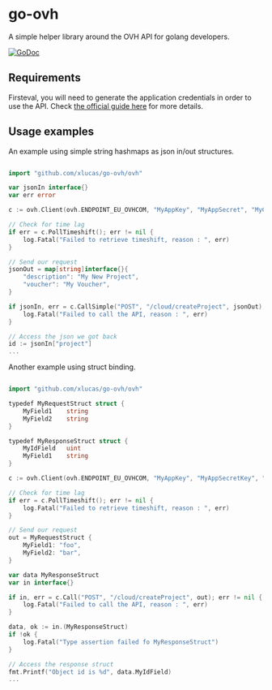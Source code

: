 # go-ovh
A simple helper library around the OVH API for golang developers.

[![GoDoc](https://img.shields.io/badge/godoc-reference-blue.svg?style=flat)](https://godoc.org/github.com/xlucas/go-ovh/ovh)


## Requirements
Firsteval, you will need to generate the application credentials in order to use the API. Check [the official guide here](https://api.ovh.com/g934.test) for more details.

## Usage examples

An example using simple string hashmaps as json in/out structures.
```go

import "github.com/xlucas/go-ovh/ovh"

var jsonIn interface{}
var err error

c := ovh.Client(ovh.ENDPOINT_EU_OVHCOM, "MyAppKey", "MyAppSecret", "MyConsumerKey")

// Check for time lag
if err = c.PollTimeshift(); err != nil {
    log.Fatal("Failed to retrieve timeshift, reason : ", err)
}

// Send our request
jsonOut = map[string]interface{}{
    "description": "My New Project",
    "voucher": "My Voucher",
}

if jsonIn, err = c.CallSimple("POST", "/cloud/createProject", jsonOut); err != nil {
    log.Fatal("Failed to call the API, reason : ", err)
}

// Access the json we got back
id := jsonIn["project"]
...
```


Another example using struct binding.

```go

import "github.com/xlucas/go-ovh/ovh"

typedef MyRequestStruct struct {
    MyField1    string
    MyField2    string
}

typedef MyResponseStruct struct {
    MyIdField   uint
    MyField1    string
}

c := ovh.Client(ovh.ENDPOINT_EU_OVHCOM, "MyAppKey", "MyAppSecretKey", "MyConsumerKey")

// Check for time lag
if err = c.PollTimeshift(); err != nil {
    log.Fatal("Failed to retrieve timeshift, reason : ", err)
}

// Send our request
out = MyRequestStruct {
    MyField1: "foo",
    MyField2: "bar",
}

var data MyResponseStruct
var in interface{}

if in, err = c.Call("POST", "/cloud/createProject", out); err != nil {
    log.Fatal("Failed to call the API, reason : ", err)
}

data, ok := in.(MyResponseStruct)
if !ok {
    log.Fatal("Type assertion failed fo MyResponseStruct")
}

// Access the response struct
fmt.Printf("Object id is %d", data.MyIdField)
...
```
